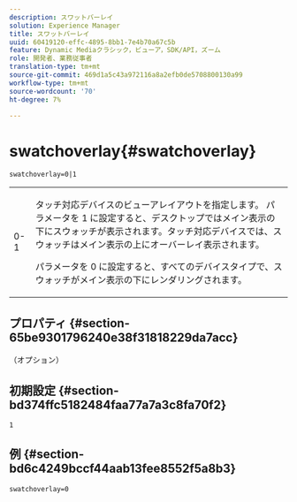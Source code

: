 ```yaml
---
description: スワットバーレイ
solution: Experience Manager
title: スワットバーレイ
uuid: 60419120-effc-4895-8bb1-7e4b70a67c5b
feature: Dynamic Mediaクラシック，ビューア，SDK/API，ズーム
role: 開発者、業務従事者
translation-type: tm+mt
source-git-commit: 469d1a5c43a972116a8a2efb0de5708800130a99
workflow-type: tm+mt
source-wordcount: '70'
ht-degree: 7%

---
```



# swatchoverlay{#swatchoverlay}

`swatchoverlay=0|1`

<table id="table_9B98C97485DD4DEB8A6ECBCE8DF6B886"> 
 <tbody> 
  <tr> 
   <td colname="col1"> <p> <span class="codeph"> 0-1  </span> </p> </td> 
   <td colname="col2"> <p>タッチ対応デバイスのビューアレイアウトを指定します。 パラメータを<span class="codeph"> 1 </span>に設定すると、デスクトップではメイン表示の下にスウォッチが表示されます。タッチ対応デバイスでは、スウォッチはメイン表示の上にオーバーレイ表示されます。 </p> <p>パラメータを<span class="codeph"> 0 </span>に設定すると、すべてのデバイスタイプで、スウォッチがメイン表示の下にレンダリングされます。 </p> </td> 
  </tr> 
 </tbody> 
</table>

## プロパティ {#section-65be9301796240e38f31818229da7acc}

（オプション）

## 初期設定 {#section-bd374ffc5182484faa77a7a3c8fa70f2}

`1`

## 例 {#section-bd6c4249bccf44aab13fee8552f5a8b3}

`swatchoverlay=0`
